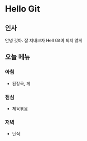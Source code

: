 # Hello Git

## 인사
안녕 깃아.
잘 지내보자
Hell Git이 되지 않게


## 오늘 메뉴
### 아침
- 된장국, 게

### 점심
- 제육볶음

### 저녁
- 단식
